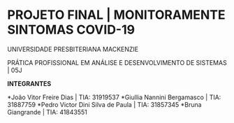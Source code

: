 # PROJETO FINAL | MONITORAMENTE SINTOMAS COVID-19

UNIVERSIDADE PRESBITERIANA MACKENZIE

PRÁTICA PROFISSIONAL EM ANÁLISE E DESENVOLVIMENTO DE SISTEMAS | 05J

**INTEGRANTES**

*João Vitor Freire Dias | TIA: 31919537
*Giullia Nannini Bergamasco | TIA: 31887759
*Pedro Victor Dini Silva de Paula | TIA: 31857345
*Bruna Giangrande | TIA: 41843551

